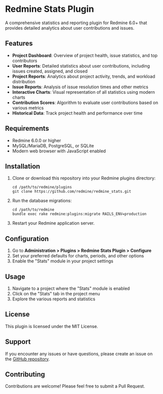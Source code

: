 # Redmine Stats Plugin

A comprehensive statistics and reporting plugin for Redmine 6.0+ that provides detailed analytics about user contributions and issues.

## Features

- **Project Dashboard**: Overview of project health, issue statistics, and top contributors
- **User Reports**: Detailed statistics about user contributions, including issues created, assigned, and closed
- **Project Reports**: Analytics about project activity, trends, and workload distribution
- **Issue Reports**: Analysis of issue resolution times and other metrics
- **Interactive Charts**: Visual representation of all statistics using modern charts
- **Contribution Scores**: Algorithm to evaluate user contributions based on various metrics
- **Historical Data**: Track project health and performance over time

## Requirements

- Redmine 6.0.0 or higher
- MySQL/MariaDB, PostgreSQL, or SQLite
- Modern web browser with JavaScript enabled

## Installation

1. Clone or download this repository into your Redmine plugins directory:
   ```
   cd /path/to/redmine/plugins
   git clone https://github.com/redmine/redmine_stats.git
   ```

2. Run the database migrations:
   ```
   cd /path/to/redmine
   bundle exec rake redmine:plugins:migrate RAILS_ENV=production
   ```

3. Restart your Redmine application server.

## Configuration

1. Go to **Administration > Plugins > Redmine Stats Plugin > Configure**
2. Set your preferred defaults for charts, periods, and other options
3. Enable the "Stats" module in your project settings

## Usage

1. Navigate to a project where the "Stats" module is enabled
2. Click on the "Stats" tab in the project menu
3. Explore the various reports and statistics

## License

This plugin is licensed under the MIT License.

## Support

If you encounter any issues or have questions, please create an issue on the [GitHub repository](https://github.com/redmine/redmine_stats/issues).

## Contributing

Contributions are welcome! Please feel free to submit a Pull Request. 